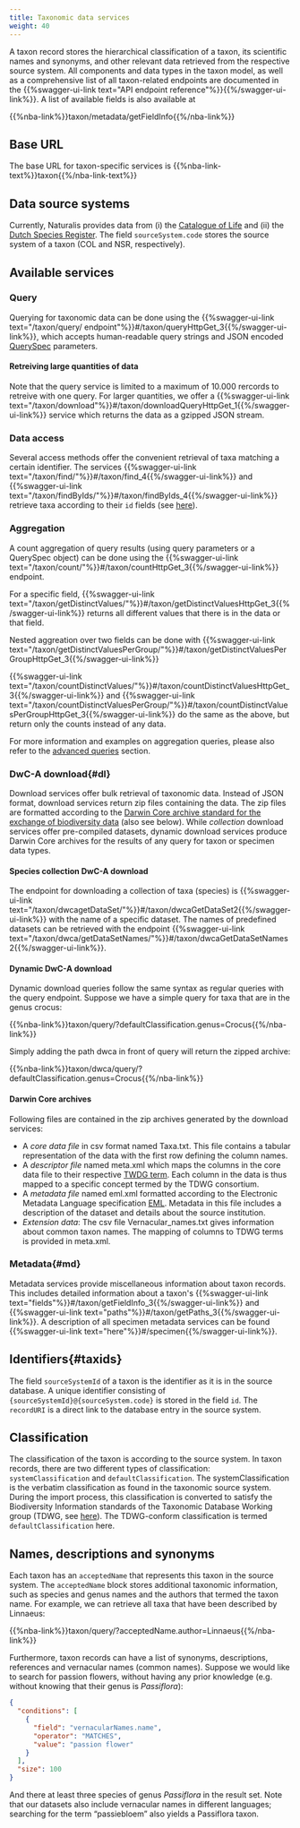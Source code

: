 ```yaml
---
title: Taxonomic data services
weight: 40
---
```


A taxon record stores the hierarchical classification of a taxon, its scientific names and synonyms, and other relevant data retrieved 
from the respective source system. All components and data types in the taxon model, as well as a comprehensive list of all 
taxon-related endpoints are documented in the {{%swagger-ui-link text="API endpoint reference"%}}{{%/swagger-ui-link%}}. A list of available fields is also available at

{{%nba-link%}}taxon/metadata/getFieldInfo{{%/nba-link%}}

## Base URL
The base URL for taxon-specific services is {{%nba-link-text%}}taxon{{%/nba-link-text%}}

## Data source systems
Currently, Naturalis provides data from (i) the [Catalogue of Life](http://www.catalogueoflife.org/) and (ii) 
the [Dutch Species Register](http://www.nederlandsesoorten.nl/). The field `sourceSystem.code` stores the source system 
of a taxon (COL and NSR, respectively).

## Available services

### Query
Querying for taxonomic data can be done using the {{%swagger-ui-link text="/taxon/query/ endpoint"%}}#/taxon/queryHttpGet_3{{%/swagger-ui-link%}},
which accepts human-readable query strings and JSON encoded [QuerySpec](/advanced-queries/#queryspec) parameters.

#### Retreiving large quantities of data
Note that the query service is limited to a maximum of 10.000 rercords to retreive
with one query. For larger quantities, we offer a 
{{%swagger-ui-link text="/taxon/download"%}}#/taxon/downloadQueryHttpGet_1{{%/swagger-ui-link%}} 
service which returns the data as a gzipped JSON stream.

### Data access
Several access methods offer the convenient retrieval of taxa matching a certain identifier.
The services {{%swagger-ui-link text="/taxon/find/"%}}#/taxon/find_4{{%/swagger-ui-link%}} and
{{%swagger-ui-link text="/taxon/findByIds/"%}}#/taxon/findByIds_4{{%/swagger-ui-link%}} retrieve taxa
according to their `id` fields (see [here](#taxids)).

### Aggregation
A count aggregation of query results (using query parameters or a QuerySpec object) can be done using the 
{{%swagger-ui-link text="/taxon/count/"%}}#/taxon/countHttpGet_3{{%/swagger-ui-link%}} endpoint. 

For a specific field, {{%swagger-ui-link text="/taxon/getDistinctValues/"%}}#/taxon/getDistinctValuesHttpGet_3{{%/swagger-ui-link%}} 
returns all different values that there is in the data or that field. 

Nested aggreation over two fields can be done with 
{{%swagger-ui-link text="/taxon/getDistinctValuesPerGroup/"%}}#/taxon/getDistinctValuesPerGroupHttpGet_3{{%/swagger-ui-link%}}

{{%swagger-ui-link text="/taxon/countDistinctValues/"%}}#/taxon/countDistinctValuesHttpGet_3{{%/swagger-ui-link%}}
and {{%swagger-ui-link text="/taxon/countDistinctValuesPerGroup/"%}}#/taxon/countDistinctValuesPerGroupHttpGet_3{{%/swagger-ui-link%}}
do the same as the above, but return only the counts instead of any data.

For more information and examples on aggregation queries, please also refer to the 
[advanced queries](/advanced-queries/#agg) section. 

### DwC-A download{#dl}
Download services offer bulk retrieval of taxonomic  data. Instead of 
JSON format, download services return zip files containing the data. The zip files are formatted according to the [Darwin Core 
archive standard for the exchange of biodiversity data](http://tools.gbif.org/dwca-assistant/gbif\_dwc-a\_asst\_en\_v1.1.pdf) (also see below). 
While *collection* download services offer pre-compiled datasets, dynamic download services produce Darwin Core archives for the results of any query 
for taxon or specimen data types.

#### Species collection DwC-A download
The endpoint for downloading a collection of taxa (species) is {{%swagger-ui-link text="/taxon/dwcagetDataSet/"%}}#/taxon/dwcaGetDataSet2{{%/swagger-ui-link%}} 
with the name of a specific dataset. The names of predefined datasets can be 
retrieved with the endpoint {{%swagger-ui-link text="/taxon/dwca/getDataSetNames/"%}}#/taxon/dwcaGetDataSetNames2{{%/swagger-ui-link%}}. 

#### Dynamic DwC-A download
Dynamic download queries follow the same syntax as regular queries with the query endpoint. Suppose we have a simple query 
for taxa that are in the genus crocus: 

{{%nba-link%}}taxon/query/?defaultClassification.genus=Crocus{{%/nba-link%}}

Simply adding the path dwca in front of query will return the zipped archive:

{{%nba-link%}}taxon/dwca/query/?defaultClassification.genus=Crocus{{%/nba-link%}}

#### Darwin Core archives
Following files are contained in the zip archives generated by the download services:

* A *core data file* in csv format named Taxa.txt. 
  This file contains a tabular representation of the data with the first row defining the column names. 
* A *descriptor file* named meta.xml which maps the columns in the core data file to their respective [TWDG term](http://rs.tdwg.org/dwc/terms/). 
  Each column in the data is thus mapped to a specific concept termed by the TDWG consortium.
* A *metadata file* named eml.xml formatted according to the Electronic Metadata Language specification 
  [EML](https://knb.ecoinformatics.org/#external//emlparser/docs/index.html). Metadata in this file includes a description of 
  the dataset and details about the source institution.
* *Extension data*: The csv file Vernacular_names.txt gives information about common taxon names. 
  The mapping of columns to TDWG terms is provided in meta.xml.

### Metadata{#md}
Metadata services provide miscellaneous information about taxon records.
This includes detailed information about a taxon's {{%swagger-ui-link text="fields"%}}#/taxon/getFieldInfo_3{{%/swagger-ui-link%}}
and {{%swagger-ui-link text="paths"%}}#/taxon/getPaths_3{{%/swagger-ui-link%}}. A description of all
specimen metadata services can be found {{%swagger-ui-link text="here"%}}#/specimen{{%/swagger-ui-link%}}.

## Identifiers{#taxids}
The field `sourceSystemId` of a taxon is the identifier as it is in the source database. A unique identifier consisting of `{sourceSystemId}@{sourceSystem.code}` 
is stored in the field `id`. The `recordURI` is a direct link to the database entry in the source system.

## Classification
The classification of the taxon is according to the source system. In taxon records, there are two different types of classification: 
`systemClassification` and `defaultClassification`. The systemClassification is the verbatim classification as found in the taxonomic source system. 
During the import process, this classification is converted to satisfy the Biodiversity Information standards of 
the Taxonomic Database Working group (TDWG, see [here](http://rs.tdwg.org/dwc/terms/#taxonindex)). The TDWG-conform classification 
is termed `defaultClassification` here.

## Names, descriptions and synonyms
Each taxon has an `acceptedName` that represents this taxon in the source system. The `acceptedName` block stores additional 
taxonomic information, such as species and genus names and the authors that termed the taxon name. For example, we 
can retrieve all taxa that have been described by Linnaeus:

{{%nba-link%}}taxon/query/?acceptedName.author=Linnaeus{{%/nba-link%}}

Furthermore, taxon records can have a list of synonyms, descriptions, references and vernacular names (common names). 
Suppose we would like to search for passion flowers, without having any prior knowledge (e.g. without knowing that their genus is *Passiflora*):

```JSON
{
  "conditions": [
    {
      "field": "vernacularNames.name",
      "operator": "MATCHES",
      "value": "passion flower"
    }
  ],
  "size": 100
}
```

And there at least three species of genus *Passiflora* in the result set. Note that our datasets also include vernacular names in different 
languages; searching for the term “passiebloem” also yields a Passiflora taxon.
